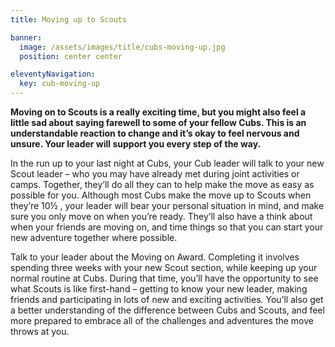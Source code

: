 ```yaml
---
title: Moving up to Scouts

banner: 
  image: /assets/images/title/cubs-moving-up.jpg
  position: center center

eleventyNavigation:
  key: cub-moving-up
---
```


**Moving on to Scouts is a really exciting time, but you might also feel a little sad about saying farewell to some of your fellow Cubs. This is an understandable reaction to change and it’s okay to feel nervous and unsure. Your leader will support you every step of the way.**

In the run up to your last night at Cubs, your Cub leader will talk to your new Scout leader – who you may have already met during joint activities or camps. Together, they’ll do all they can to help make the move as easy as possible for you. Although most Cubs make the move up to Scouts when they’re 10½ , your leader will bear your personal situation in mind, and make sure you only move on when you’re ready. They’ll also have a think about when your friends are moving on, and time things so that you can start your new adventure together where possible.

Talk to your leader about the Moving on Award. Completing it involves spending three weeks with your new Scout section, while keeping up your normal routine at Cubs. During that time, you’ll have the opportunity to see what Scouts is like first-hand – getting to know your new leader, making friends and participating in lots of new and exciting activities. You’ll also get a better understanding of the difference between Cubs and Scouts, and feel more prepared to embrace all of the challenges and adventures the move throws at you.